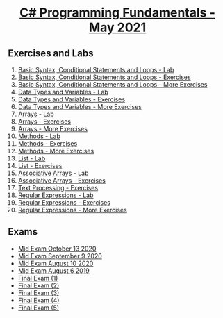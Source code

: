 # <a href="https://softuni.bg/trainings/3369/programming-fundamentals-with-csharp-java-javascript-and-python-may-2021"><p align="center"> C# Programming Fundamentals - May 2021<p>
</a>



## Exercises and Labs
1. <a href="https://github.com/NikolovDaniel/Software-University--SoftUni-/tree/main/C%23%20Course/C%23%20Programming%20Fundamentals/C%23%20Fundamentals%20-%20Exercises/Basic%20Syntax%2C%20Conditional%20Statements%20and%20Loops%20-%20Lab" > Basic Syntax, Conditional Statements and Loops - Lab </a> 
2. <a href="https://github.com/NikolovDaniel/Software-University--SoftUni-/tree/main/C%23%20Course/C%23%20Programming%20Fundamentals/C%23%20Fundamentals%20-%20Exercises/Basic%20Syntax%2C%20Conditional%20Statements%20and%20Loops%20-%20Exercises" > Basic Syntax, Conditional Statements and Loops - Exercises </a> 
3. <a href="https://github.com/NikolovDaniel/Software-University--SoftUni-/tree/main/C%23%20Course/C%23%20Programming%20Fundamentals/C%23%20Fundamentals%20-%20Exercises/Basic%20Syntax%2C%20Conditional%20Statements%20and%20Loops%20-%20More%20Exercises" > Basic Syntax, Conditional Statements and Loops - More Exercises </a> 
4. <a href="https://github.com/NikolovDaniel/Software-University--SoftUni-/tree/main/C%23%20Course/C%23%20Programming%20Fundamentals/C%23%20Fundamentals%20-%20Exercises/Data%20Typers%20and%20Variables%20-%20Lab" > Data Types and Variables - Lab </a> 
5. <a href="https://github.com/NikolovDaniel/Software-University--SoftUni-/tree/main/C%23%20Course/C%23%20Programming%20Fundamentals/C%23%20Fundamentals%20-%20Exercises/Data%20Typers%20and%20Variables%20-%20Exercises" > Data Types and Variables - Exercises </a> 
6. <a href="https://github.com/NikolovDaniel/Software-University--SoftUni-/tree/main/C%23%20Course/C%23%20Programming%20Fundamentals/C%23%20Fundamentals%20-%20Exercises/Data%20Typers%20and%20Variables%20-%20More%20Exercises" > Data Types and Variables - More Exercises </a> 
7. <a href="https://github.com/NikolovDaniel/Software-University--SoftUni-/tree/main/C%23%20Course/C%23%20Programming%20Fundamentals/C%23%20Fundamentals%20-%20Exercises/Arrays%20-%20Lab" > Arrays - Lab </a> 
8. <a href="https://github.com/NikolovDaniel/Software-University--SoftUni-/tree/main/C%23%20Course/C%23%20Programming%20Fundamentals/C%23%20Fundamentals%20-%20Exercises/Arrays%20-%20Exercises" > Arrays - Exercises </a> 
9. <a href="https://github.com/NikolovDaniel/Software-University--SoftUni-/tree/main/C%23%20Course/C%23%20Programming%20Fundamentals/C%23%20Fundamentals%20-%20Exercises/Arrays%20-%20More%20Exercises" > Arrays - More Exercises </a> 
10. <a href="https://github.com/NikolovDaniel/Software-University--SoftUni-/tree/main/C%23%20Course/C%23%20Programming%20Fundamentals/C%23%20Fundamentals%20-%20Exercises/Methods%20-%20Lab" > Methods - Lab </a> 
11. <a href="https://github.com/NikolovDaniel/Software-University--SoftUni-/tree/main/C%23%20Course/C%23%20Programming%20Fundamentals/C%23%20Fundamentals%20-%20Exercises/Methods%20-%20Exercises" > Methods - Exercises </a> 
12. <a href="https://github.com/NikolovDaniel/Software-University--SoftUni-/tree/main/C%23%20Course/C%23%20Programming%20Fundamentals/C%23%20Fundamentals%20-%20Exercises/Methods%20-%20More%20Exercises" > Methods - More Exercises </a> 
13. <a href="https://github.com/NikolovDaniel/Software-University--SoftUni-/tree/main/C%23%20Course/C%23%20Programming%20Fundamentals/C%23%20Fundamentals%20-%20Exercises/Lists%20-%20Lab" > List - Lab </a> 
14. <a href="https://github.com/NikolovDaniel/Software-University--SoftUni-/tree/main/C%23%20Course/C%23%20Programming%20Fundamentals/C%23%20Fundamentals%20-%20Exercises/Lists%20-%20Exercises" > List - Exercises </a> 
15. <a href="https://github.com/NikolovDaniel/Software-University--SoftUni-/tree/main/C%23%20Course/C%23%20Programming%20Fundamentals/C%23%20Fundamentals%20-%20Exercises/Associative%20Arrays%20-%20Lab" > Associative Arrays - Lab </a> 
16. <a href="https://github.com/NikolovDaniel/Software-University--SoftUni-/tree/main/C%23%20Course/C%23%20Programming%20Fundamentals/C%23%20Fundamentals%20-%20Exercises/Associative%20Arrays%20-%20Exercises" > Associative Arrays - Exercises </a> 
17. <a href="https://github.com/NikolovDaniel/Software-University--SoftUni-/tree/main/C%23%20Course/C%23%20Programming%20Fundamentals/C%23%20Fundamentals%20-%20Exercises/Text%20Processing%20-%20Exercises" > Text Processing - Exercises </a> 
18. <a href="https://github.com/NikolovDaniel/Software-University--SoftUni-/tree/main/C%23%20Course/C%23%20Programming%20Fundamentals/C%23%20Fundamentals%20-%20Exercises/Regular%20Experssions%20-%20Lab" > Regular Expressions - Lab </a>
19. <a href="https://github.com/NikolovDaniel/Software-University--SoftUni-/tree/main/C%23%20Course/C%23%20Programming%20Fundamentals/C%23%20Fundamentals%20-%20Exercises/Regular%20Experssions%20-%20Exercises" > Regular Expressions - Exercises </a>
20. <a href="https://github.com/NikolovDaniel/Software-University--SoftUni-/tree/main/C%23%20Course/C%23%20Programming%20Fundamentals/C%23%20Fundamentals%20-%20Exercises/Regular%20Experssions%20-%20More%20Exercises" > Regular Expressions - More Exercises </a>

## Exams
- <a href="https://github.com/NikolovDaniel/Software-University--SoftUni-/tree/main/C%23%20Course/C%23%20Programming%20Fundamentals/C%23%20Fundamentals%20-%20Exams/Mid%20Exams/Mid%20Exam%20October%2013%202020" >Mid Exam October 13 2020</a> 
- <a href="https://github.com/NikolovDaniel/Software-University--SoftUni-/tree/main/C%23%20Course/C%23%20Programming%20Fundamentals/C%23%20Fundamentals%20-%20Exams/Mid%20Exams/Mid%20Exam%20September%209%202020" >Mid Exam September 9 2020</a> 
- <a href="https://github.com/NikolovDaniel/Software-University--SoftUni-/tree/main/C%23%20Course/C%23%20Programming%20Fundamentals/C%23%20Fundamentals%20-%20Exams/Mid%20Exams/Mid%20Exam%20August%2010%202020" >Mid Exam August 10 2020</a> 
- <a href="https://github.com/NikolovDaniel/Software-University--SoftUni-/tree/main/C%23%20Course/C%23%20Programming%20Fundamentals/C%23%20Fundamentals%20-%20Exams/Mid%20Exams/Mid%20Exam%20August%206%202019" >Mid Exam August 6 2019</a> 
- <a href="https://github.com/NikolovDaniel/Software-University--SoftUni-/tree/main/C%23%20Course/C%23%20Programming%20Fundamentals/C%23%20Fundamentals%20-%20Exams/Final%20Exams/Final%20Exam%20(1)"> Final Exam (1) </a>
- <a href="https://github.com/NikolovDaniel/Software-University--SoftUni-/tree/main/C%23%20Course/C%23%20Programming%20Fundamentals/C%23%20Fundamentals%20-%20Exams/Final%20Exams/Final%20Exam%20(2)"> Final Exam (2) </a>
- <a href="https://github.com/NikolovDaniel/Software-University--SoftUni-/tree/main/C%23%20Course/C%23%20Programming%20Fundamentals/C%23%20Fundamentals%20-%20Exams/Final%20Exams/Final%20Exam%20(3)"> Final Exam (3) </a>
- <a href="https://github.com/NikolovDaniel/Software-University--SoftUni-/tree/main/C%23%20Course/C%23%20Programming%20Fundamentals/C%23%20Fundamentals%20-%20Exams/Final%20Exams/Final%20Exam%20(4)"> Final Exam (4) </a>
- <a href="https://github.com/NikolovDaniel/Software-University--SoftUni-/tree/main/C%23%20Course/C%23%20Programming%20Fundamentals/C%23%20Fundamentals%20-%20Exams/Final%20Exams/Final%20Exam%20(5)"> Final Exam (5) </a>


